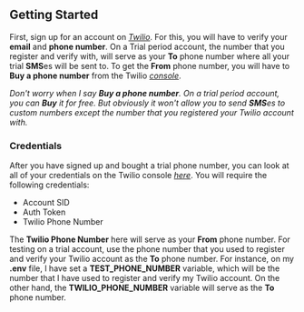 ## Getting Started
First, sign up for an account on *<a href="https://www.twilio.com/try-twilio" target="_blank" title="Twilio signup page">Twilio</a>*. For this, you will have to verify your **email** and **phone number**. 
On a Trial period account, the number that you register and verify with, will serve as your **To** phone number where all your trial **SMS**es will be sent to.
To get the **From** phone number, you will have to **Buy a phone number** from the Twilio *<a href="https://console.twilio.com/us1/develop/phone-numbers/manage" target="_blank" title="Twilio console">console</a>*.

*Don't worry when I say **Buy a phone number**. On a trial period account, you can **Buy** it for free. But obviously it won't allow you to send **SMS**es to custom numbers except the number that you registered your Twilio account with.*

### Credentials
After you have signed up and bought a trial phone number, you can look at all of your credentials on the Twilio console *<a href="https://console.twilio.com" target="_blank" title="Twilio console">here</a>*. You will require the following credentials:
- Account SID
- Auth Token
- Twilio Phone Number

The **Twilio Phone Number** here will serve as your **From** phone number.
For testing on a trial account, use the phone number that you used to register and verify your Twilio account as the **To** phone number.
For instance, on my **.env** file, I have set a **TEST_PHONE_NUMBER** variable, which will be the number that I have used to register and verify my Twilio account. On the other hand, the **TWILIO_PHONE_NUMBER** variable will serve as the **To** phone number.